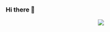 ### Hi there 👋

<div style="display:flex;justify-content:center;">
  <img align="center" src="https://github-readme-stats.vercel.app/api?username=EvanLiu2968&show_icons=true" />
</div>
